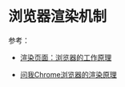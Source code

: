 # 浏览器渲染机制

 参考：

+ [渲染页面：浏览器的工作原理](https://developer.mozilla.org/zh-CN/docs/Web/Performance/How_browsers_work)

+ [问我Chrome浏览器的渲染原理](https://zhuanlan.zhihu.com/p/336765062)

